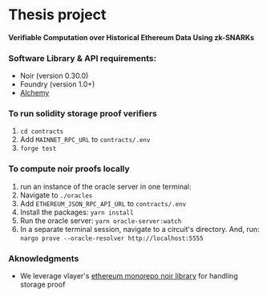 # Thesis project
#### Verifiable Computation over Historical Ethereum Data Using zk-SNARKs

### Software Library & API requirements:
- Noir (version 0.30.0)
- Foundry (version 1.0+)
- [Alchemy](https://alchemy.com/)

### To run solidity storage proof verifiers
  1. `cd contracts`
  2. Add `MAINNET_RPC_URL` to `contracts/.env`
  3. `forge test`

### To compute noir proofs locally
1. run an instance of the oracle server in one terminal:
  1. Navigate to `./oracles`
  2. Add `ETHEREUM_JSON_RPC_API_URL` to `contracts/.env`
  3. Install the packages: `yarn install`
  4. Run the oracle server: `yarn oracle-server:watch`
2. In a separate terminal session, navigate to a circuit's directory.
  And, run: `nargo prove --oracle-resolver http://localhost:5555`

### Aknowledgments
- We leverage vlayer's [ethereum monorepo noir library](https://github.com/vlayer-xyz/monorepo) for handling storage proof
